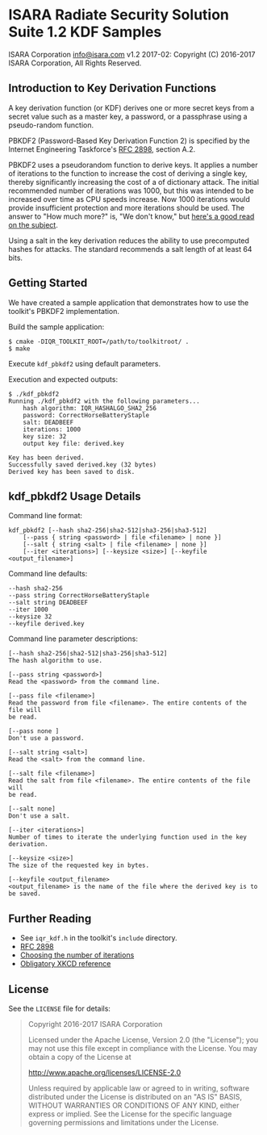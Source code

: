 # ISARA Radiate Security Solution Suite 1.2 KDF Samples
ISARA Corporation <info@isara.com>
v1.2 2017-02: Copyright (C) 2016-2017 ISARA Corporation, All Rights Reserved.

## Introduction to Key Derivation Functions

A key derivation function (or KDF) derives one or more secret keys from a
secret value such as a master key, a password, or a passphrase using a
pseudo-random function.

PBKDF2 (Password-Based Key Derivation Function 2) is specified by the
Internet Engineering Taskforce's
[RFC 2898](https://www.ietf.org/rfc/rfc2898.txt), section A.2.

PBKDF2 uses a pseudorandom function to derive keys. It applies a number
of iterations to the function to increase the cost of deriving a single key,
thereby significantly increasing the cost of a of dictionary attack. The
initial recommended number of iterations was 1000, but this was intended to be
increased over time as CPU speeds increase. Now 1000 iterations would provide
insufficient protection and more iterations should be used. The answer to
"How much more?" is, "We don't know," but
[here's a good read on the subject](http://security.stackexchange.com/a/3993).

Using a salt in the key derivation reduces the ability to use precomputed
hashes for attacks. The standard recommends a salt length of at least 64 bits.

## Getting Started

We have created a sample application that demonstrates how to use the
toolkit's PBKDF2 implementation.

Build the sample application:

```
$ cmake -DIQR_TOOLKIT_ROOT=/path/to/toolkitroot/ .
$ make
```

Execute `kdf_pbkdf2` using default parameters.

Execution and expected outputs:

```
$ ./kdf_pbkdf2
Running ./kdf_pbkdf2 with the following parameters...
    hash algorithm: IQR_HASHALGO_SHA2_256
    password: CorrectHorseBatteryStaple
    salt: DEADBEEF
    iterations: 1000
    key size: 32
    output key file: derived.key

Key has been derived.
Successfully saved derived.key (32 bytes)
Derived key has been saved to disk.
```

## kdf_pbkdf2 Usage Details

Command line format:

```
kdf_pbkdf2 [--hash sha2-256|sha2-512|sha3-256|sha3-512]
    [--pass { string <password> | file <filename> | none }]
    [--salt { string <salt> | file <filename> | none }]
    [--iter <iterations>] [--keysize <size>] [--keyfile <output_filename>]
```

Command line defaults:

```
--hash sha2-256
--pass string CorrectHorseBatteryStaple
--salt string DEADBEEF
--iter 1000
--keysize 32
--keyfile derived.key
```

Command line parameter descriptions:

```
[--hash sha2-256|sha2-512|sha3-256|sha3-512]
The hash algorithm to use.

[--pass string <password>]
Read the <password> from the command line.

[--pass file <filename>]
Read the password from file <filename>. The entire contents of the file will
be read.

[--pass none ]
Don't use a password.

[--salt string <salt>]
Read the <salt> from the command line.

[--salt file <filename>]
Read the salt from file <filename>. The entire contents of the file will
be read.

[--salt none]
Don't use a salt.

[--iter <iterations>]
Number of times to iterate the underlying function used in the key derivation.

[--keysize <size>]
The size of the requested key in bytes.

[--keyfile <output_filename>
<output_filename> is the name of the file where the derived key is to be saved.
```

## Further Reading

* See `iqr_kdf.h` in the toolkit's `include` directory.
* [RFC 2898](https://www.ietf.org/rfc/rfc2898.txt)
* [Choosing the number of iterations](http://security.stackexchange.com/a/3993)
* [Obligatory XKCD reference](https://xkcd.com/936/)

## License

See the `LICENSE` file for details:

> Copyright 2016-2017 ISARA Corporation
> 
> Licensed under the Apache License, Version 2.0 (the "License");
> you may not use this file except in compliance with the License.
> You may obtain a copy of the License at
> 
> http://www.apache.org/licenses/LICENSE-2.0
> 
> Unless required by applicable law or agreed to in writing, software
> distributed under the License is distributed on an "AS IS" BASIS,
> WITHOUT WARRANTIES OR CONDITIONS OF ANY KIND, either express or implied.
> See the License for the specific language governing permissions and
> limitations under the License.
